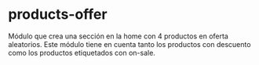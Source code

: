 # products-offer
Módulo que crea una sección en la home con 4 productos en oferta aleatorios.  Este módulo tiene en cuenta tanto los productos con descuento como los productos  etiquetados con on-sale.
